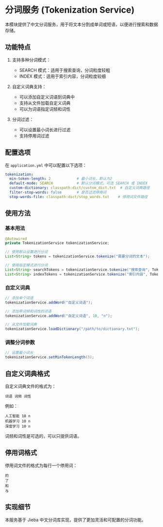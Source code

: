 # 分词服务 (Tokenization Service)

本模块提供了中文分词服务，用于将文本分割成单词或短语，以便进行搜索和数据存储。

## 功能特点

1. 支持多种分词模式：
   - SEARCH 模式：适用于搜索查询，分词粒度较粗
   - INDEX 模式：适用于索引内容，分词粒度较细

2. 自定义词典支持：
   - 可以添加自定义词语到词典中
   - 支持从文件加载自定义词典
   - 可以为词语指定词频和词性

3. 分词过滤：
   - 可以设置最小词长进行过滤
   - 支持停用词过滤

## 配置选项

在 `application.yml` 中可以配置以下选项：

```yaml
tokenization:
  min-token-length: 2            # 最小词长，默认为2
  default-mode: SEARCH           # 默认分词模式，可选 SEARCH 或 INDEX
  custom-dictionary: classpath:dict/custom_dict.txt  # 自定义词典路径
  filter-stop-words: false       # 是否过滤停用词
  stop-words-file: classpath:dict/stop_words.txt    # 停用词文件路径
```

## 使用方法

### 基本用法

```java
@Autowired
private TokenizationService tokenizationService;

// 使用默认设置进行分词
List<String> tokens = tokenizationService.tokenize("需要分词的文本");

// 使用指定模式进行分词
List<String> searchTokens = tokenizationService.tokenize("搜索查询", TokenizationMode.SEARCH);
List<String> indexTokens = tokenizationService.tokenize("索引内容", TokenizationMode.INDEX);
```

### 自定义词典

```java
// 添加单个词语
tokenizationService.addWord("自定义词语");

// 添加带词频和词性的词语
tokenizationService.addWord("自定义词语", 10, "n");

// 从文件加载词典
tokenizationService.loadDictionary("/path/to/dictionary.txt");
```

### 调整分词参数

```java
// 设置最小词长
tokenizationService.setMinTokenLength(3);
```

## 自定义词典格式

自定义词典文件的格式为：

```
词语 词频 词性
```

例如：

```
人工智能 10 n
机器学习 10 n
深度学习 10 n
```

词频和词性是可选的，可以只提供词语。

## 停用词格式

停用词文件的格式为每行一个停用词：

```
的
了
和
与
```

## 实现细节

本服务基于 Jieba 中文分词库实现，提供了更加灵活和可配置的分词功能。